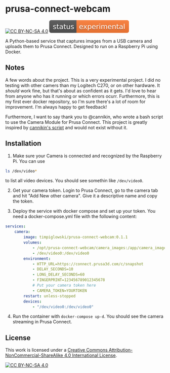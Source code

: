# prusa-connect-webcam
[![CC BY-NC-SA 4.0][cc-by-nc-sa-shield]][cc-by-nc-sa] [![status: experimental](https://github.com/GIScience/badges/raw/master/status/experimental.svg)](https://github.com/GIScience/badges#experimental)

A Python-based service that captures images from a USB camera and uploads them to Prusa Connect. Designed to run on a Raspberry Pi using Docker.

## Notes
A few words about the project. This is a very experimental project. I did no testing with other camers than my Logitech C270, or on other hardware. It *should* work fine, but that's about as confident as it gets. I'd love to hear from anyone who has it running or which errors ocurr. Furthermore, this is my first ever docker repository, so I'm sure there's a lot of room for improvement. I'm always happy to get feedback!

Furthermore, I want to say thank you to @cannikin, who wrote a bash script to use the Camera Module for Prusa Connect. This project is greatly inspired by [cannikin's script](https://gist.github.com/cannikin/4954d050b72ff61ef0719c42922464e5) and would not exist without it.

## Installation
1. Make sure your Camera is connected and recognized by the Raspberry Pi. You can use
  ```bash
  ls /dev/video*
  ```
  to list all video devices. You should see somethin like `/dev/video0`.

2. Get your camera token. Login to Prusa Connect, go to the camera tab and hit "Add New other camera". Give it a descriptive name and copy the token.

3. Deploy the service with docker compose and set up your token. You need a docker-compose.yml file with the following content:
```yaml
services:
    camera:
        image: timpiglowski/prusa-connect-webcam:0.1.1
        volumes:
            - /opt/prusa-connect-webcam/camera_images:/app/camera_images
            - /dev/video0:/dev/video0
        environment:
            - HTTP_URL=https://connect.prusa3d.com/c/snapshot
            - DELAY_SECONDS=10
            - LONG_DELAY_SECONDS=60
            - FINGERPRINT=123456789012345678
            # Put your camera token here
            - CAMERA_TOKEN=YOURTOKEN
        restart: unless-stopped
        devices:
            - "/dev/video0:/dev/video0"
```

4. Run the container with `docker-compose up-d`. You should see the camera streaming in Prusa Connect.

## License
This work is licensed under a
[Creative Commons Attribution-NonCommercial-ShareAlike 4.0 International License][cc-by-nc-sa].

[![CC BY-NC-SA 4.0][cc-by-nc-sa-image]][cc-by-nc-sa]

[cc-by-nc-sa]: http://creativecommons.org/licenses/by-nc-sa/4.0/
[cc-by-nc-sa-image]: https://licensebuttons.net/l/by-nc-sa/4.0/88x31.png
[cc-by-nc-sa-shield]: https://img.shields.io/badge/License-CC%20BY--NC--SA%204.0-lightgrey.svg
